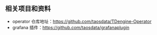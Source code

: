 ## 相关项目和资料

- operator 仓库地址：<https://github.com/taosdata/TDengine-Operator>
- grafana 插件：<https://github.com/taosdata/grafanaplugin>
